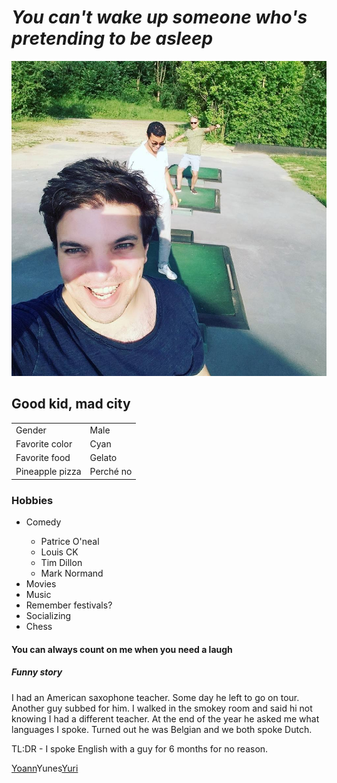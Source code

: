 <!DOCTYPE html>
<html lang="en">
    <head>
      <meta charset="UTF-8">
    </head>
      <body>
       <title>Yunes Hama</title>
        <h1><i>You can't wake up someone who's pretending to be asleep</i></h1>
        <img src="https://raw.githubusercontent.com/YunesHama/challenge-markdown/master/Yunes.jpg" alt="yunesfoto">
        <h2>Good kid, mad city</h2>
        <table style="width:100%">
          <tr>
            <td>Gender</td>
            <td>Male</td>
          </tr>
          <tr>
            <td>Favorite color</td>
            <td>Cyan</td>
          </tr>
          <tr>
            <td>Favorite food</td>
            <td>Gelato</td>
          </tr>
          <tr>
            <td>Pineapple pizza</td>
            <td>Perché no</td>
          </tr>
        </table>
      <h3>Hobbies</h3>
        <ul>
          <li>Comedy</li>
            <ul>
              <li>Patrice O'neal</li>
              <li>Louis CK</li>
              <li>Tim Dillon</li>
              <li>Mark Normand</li>
            </ul>
          <li>Movies</li>
          <li>Music</li>
          <li>Remember festivals?</li>
          <li>Socializing</li>
          <li>Chess</li>
        </ul>
      <h4>You can always count on me when you need a laugh</h4>
      <h5>Funny story</h5>
        <p>I had an American saxophone teacher. Some day he left to go on tour. Another guy subbed for him. I walked in the smokey room and said hi not knowing I had a different teacher. At the end of the year he asked me what languages I spoke. Turned out he was Belgian and we both spoke Dutch.
        </p>
        <p>TL:DR - I spoke English with a guy for 6 months for no reason.</p>
      </body>
    <a href="https://yoannstas.github.io/markdown-warmup-css/">Yoann</a>Yunes<a href="https://yurifra.github.io/markdown-warmup-css/">Yuri</a>
</html>
